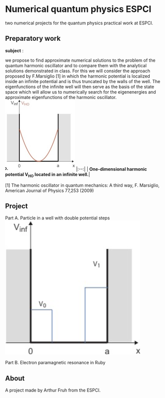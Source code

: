 # Numerical quantum physics ESPCI
two numerical projects for the quantum physics practical work at ESPCI.

## Preparatory work
**subject** :

we propose to find approximate numerical solutions to the problem of the quantum harmonic oscillator and to compare them with the analytical solutions demonstrated in class. For this we will consider the approach proposed by F.Marsiglio [1] in which the harmonic potential is localized inside an infinite potential and is thus truncated by the walls of the well. The eigenfunctions of the infinite well will then serve as the basis of the state space which will allow us to numerically search for the eigenenergies and approximate eigenfunctions of the harmonic oscillator.
![Harmonical Potential](harmonic-potential.jpg?raw=true)
|:--:|
| <b>One-dimensional harmonic potential V<sub>HO</sub> located in an infinite well.</b>|


[1] The harmonic oscillator in quantum mechanics: A third way, F. Marsiglio, American Journal of Physics 77,253 (2009)

## Project
Part A. Particle in a well with double potential steps
![PartA](PartA.png?raw=true)

Part B. Electron paramagnetic resonance in Ruby


## About

A project made by Arthur Fruh from the ESPCI.
